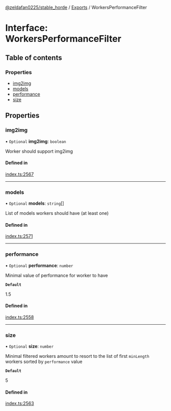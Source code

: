 [@zeldafan0225/stable_horde](../README.md) / [Exports](../modules.md) / WorkersPerformanceFilter

# Interface: WorkersPerformanceFilter

## Table of contents

### Properties

- [img2img](WorkersPerformanceFilter.md#img2img)
- [models](WorkersPerformanceFilter.md#models)
- [performance](WorkersPerformanceFilter.md#performance)
- [size](WorkersPerformanceFilter.md#size)

## Properties

### img2img

• `Optional` **img2img**: `boolean`

Worker should support img2img

#### Defined in

[index.ts:2567](https://github.com/ZeldaFan0225/stable_horde/blob/c25ea19/index.ts#L2567)

___

### models

• `Optional` **models**: `string`[]

List of models workers should have (at least one)

#### Defined in

[index.ts:2571](https://github.com/ZeldaFan0225/stable_horde/blob/c25ea19/index.ts#L2571)

___

### performance

• `Optional` **performance**: `number`

Minimal value of performance for worker to have

**`Default`**

1.5

#### Defined in

[index.ts:2558](https://github.com/ZeldaFan0225/stable_horde/blob/c25ea19/index.ts#L2558)

___

### size

• `Optional` **size**: `number`

Minimal filtered workers amount to resort to the list of first `minLength` workers sorted by `performance` value

**`Default`**

5

#### Defined in

[index.ts:2563](https://github.com/ZeldaFan0225/stable_horde/blob/c25ea19/index.ts#L2563)
